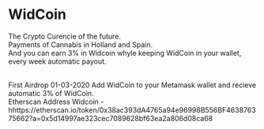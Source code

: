 # WidCoin

The Crypto Curencie of the future.<br>
Payments of Cannabis in Holland and Spain.<br>
And you can earn 3% in Widcoin whyle keeping WidCoin in your wallet, every week automatic payout.<br><br>

First Airdrop 01-03-2020
Add WidCoin to your Metamask wallet and recieve automatic 3% of WidCoin.<br>
Etherscan Address Widcoin - hhttps://etherscan.io/token/0x38ac393dA4765a94e96998B556BF463876375662?a=0x5d14997ae323cec7089628bf63ea2a806d08ca68
